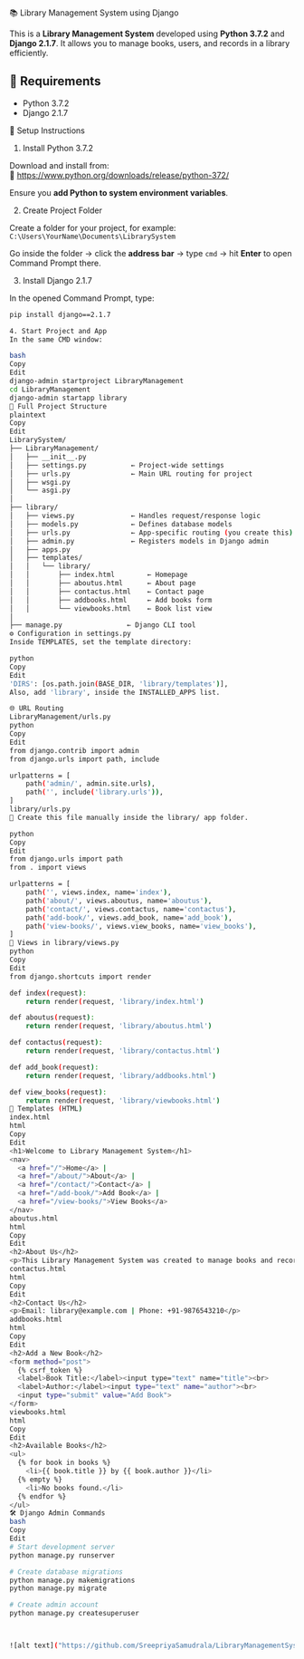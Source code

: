 📚 Library Management System using Django

This is a **Library Management System** developed using **Python 3.7.2** and **Django 2.1.7**. It allows you to manage books, users, and records in a library efficiently.


## 🔧 Requirements

- Python 3.7.2  
- Django 2.1.7

🚀 Setup Instructions

 1. Install Python 3.7.2

Download and install from:  
🔗 https://www.python.org/downloads/release/python-372/

Ensure you **add Python to system environment variables**.


2. Create Project Folder

Create a folder for your project, for example:  
`C:\Users\YourName\Documents\LibrarySystem`

Go inside the folder → click the **address bar** → type `cmd` → hit **Enter** to open Command Prompt there.


 3. Install Django 2.1.7

In the opened Command Prompt, type:

```bash
pip install django==2.1.7

4. Start Project and App
In the same CMD window:

bash
Copy
Edit
django-admin startproject LibraryManagement
cd LibraryManagement
django-admin startapp library
📁 Full Project Structure
plaintext
Copy
Edit
LibrarySystem/
├── LibraryManagement/
│   ├── __init__.py
│   ├── settings.py           ← Project-wide settings
│   ├── urls.py               ← Main URL routing for project
│   ├── wsgi.py
│   └── asgi.py
│
├── library/
│   ├── views.py              ← Handles request/response logic
│   ├── models.py             ← Defines database models
│   ├── urls.py               ← App-specific routing (you create this)
│   ├── admin.py              ← Registers models in Django admin
│   ├── apps.py
│   ├── templates/
│   │   └── library/
│   │       ├── index.html        ← Homepage
│   │       ├── aboutus.html      ← About page
│   │       ├── contactus.html    ← Contact page
│   │       ├── addbooks.html     ← Add books form
│   │       └── viewbooks.html    ← Book list view
│
├── manage.py                ← Django CLI tool
⚙️ Configuration in settings.py
Inside TEMPLATES, set the template directory:

python
Copy
Edit
'DIRS': [os.path.join(BASE_DIR, 'library/templates')],
Also, add 'library', inside the INSTALLED_APPS list.

🌐 URL Routing
LibraryManagement/urls.py
python
Copy
Edit
from django.contrib import admin
from django.urls import path, include

urlpatterns = [
    path('admin/', admin.site.urls),
    path('', include('library.urls')),
]
library/urls.py
📌 Create this file manually inside the library/ app folder.

python
Copy
Edit
from django.urls import path
from . import views

urlpatterns = [
    path('', views.index, name='index'),
    path('about/', views.aboutus, name='aboutus'),
    path('contact/', views.contactus, name='contactus'),
    path('add-book/', views.add_book, name='add_book'),
    path('view-books/', views.view_books, name='view_books'),
]
🧠 Views in library/views.py
python
Copy
Edit
from django.shortcuts import render

def index(request):
    return render(request, 'library/index.html')

def aboutus(request):
    return render(request, 'library/aboutus.html')

def contactus(request):
    return render(request, 'library/contactus.html')

def add_book(request):
    return render(request, 'library/addbooks.html')

def view_books(request):
    return render(request, 'library/viewbooks.html')
🎨 Templates (HTML)
index.html
html
Copy
Edit
<h1>Welcome to Library Management System</h1>
<nav>
  <a href="/">Home</a> |
  <a href="/about/">About</a> |
  <a href="/contact/">Contact</a> |
  <a href="/add-book/">Add Book</a> |
  <a href="/view-books/">View Books</a>
</nav>
aboutus.html
html
Copy
Edit
<h2>About Us</h2>
<p>This Library Management System was created to manage books and records efficiently.</p>
contactus.html
html
Copy
Edit
<h2>Contact Us</h2>
<p>Email: library@example.com | Phone: +91-9876543210</p>
addbooks.html
html
Copy
Edit
<h2>Add a New Book</h2>
<form method="post">
  {% csrf_token %}
  <label>Book Title:</label><input type="text" name="title"><br>
  <label>Author:</label><input type="text" name="author"><br>
  <input type="submit" value="Add Book">
</form>
viewbooks.html
html
Copy
Edit
<h2>Available Books</h2>
<ul>
  {% for book in books %}
    <li>{{ book.title }} by {{ book.author }}</li>
  {% empty %}
    <li>No books found.</li>
  {% endfor %}
</ul>
🛠 Django Admin Commands
bash
Copy
Edit
# Start development server
python manage.py runserver

# Create database migrations
python manage.py makemigrations
python manage.py migrate

# Create admin account
python manage.py createsuperuser



![alt text]("https://github.com/SreepriyaSamudrala/LibraryManagementSystem/blob/main/Screenshot%202025-07-26%20165839.png?raw=true")

